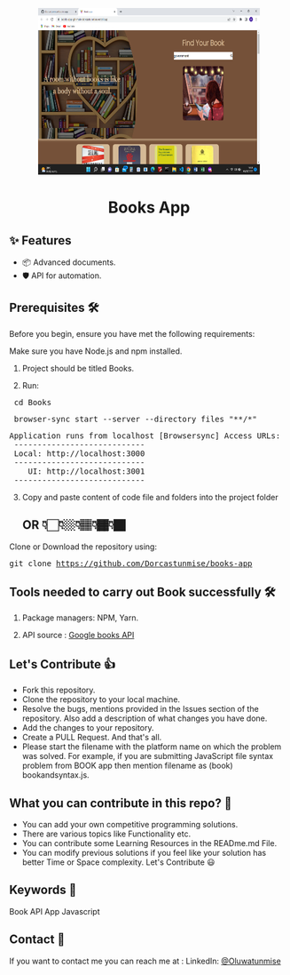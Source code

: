<p align="center">
  <a href="https://books-app-git-main-dorcastunmise.vercel.app/">
    <img width="400" height="300" src="./public/Screenshot%20(201).png"/>  
  </a>
</p>
<h1 align="center">Books App</h1>

## ✨ Features

-   📦 Advanced documents.
-   🛡 API for automation. 


## Prerequisites 🛠️

Before you begin, ensure you have met the following requirements:

Make sure you have Node.js and npm installed.

  1. Project should be titled Books.

  2.  Run:
  <pre> cd Books </pre>
  <pre> browser-sync start --server --directory files "**/*" </pre>
  <pre>Application runs from localhost [Browsersync] Access URLs:
 ----------------------------
 Local: http://localhost:3000
 ----------------------------
    UI: http://localhost:3001
 ----------------------------</pre>

  3. Copy and paste content of code file and folders into the project folder

     ## OR 👇🏻👇🏼👇🏽👇🏾👇🏿

Clone or Download the repository using:
    <pre>git clone https://github.com/Dorcastunmise/books-app </pre>


## Tools needed to carry out Book successfully 🛠️
1. Package managers: NPM, Yarn.

2. API source : <a href="https://console.cloud.google.com/apis/dashboard?pli=1&project=bookapp-363012&supportedpurview=project/">Google books API</a>


## Let's Contribute 👍
- Fork this repository.
- Clone the repository to your local machine.
- Resolve the bugs, mentions provided in the Issues section of the repository. Also add a description of what changes you have done.
- Add the changes to your repository.
- Create a PULL Request. And that's all.
- Please start the filename with the platform name on which the problem was solved. For example, if you are submitting JavaScript file syntax problem from BOOK app then mention filename as (book) bookandsyntax.js.

## What you can contribute in this repo? 👊
- You can add your own competitive programming solutions.
- There are various topics like Functionality etc.
- You can contribute some Learning Resources in the READme.md File.
- You can modify previous solutions if you feel like your solution has better Time or Space complexity.
   Let's Contribute 😃


## Keywords 🤌
Book API App Javascript

## Contact 👋 

If you want to contact me you can reach me at :
LinkedIn:
<a href="https://www.linkedin.com/in/alimi-oluwatunmise-563915225">@Oluwatunmise</a>

